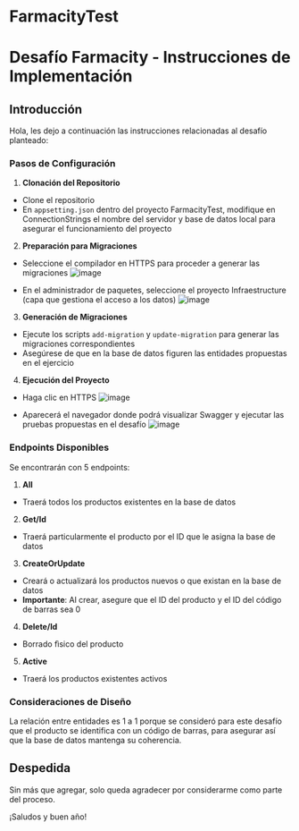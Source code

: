 # FarmacityTest

# Desafío Farmacity - Instrucciones de Implementación

## Introducción

Hola, les dejo a continuación las instrucciones relacionadas al desafío planteado:

### Pasos de Configuración

1. **Clonación del Repositorio**
  - Clone el repositorio
  - En `appsetting.json` dentro del proyecto FarmacityTest, modifique en ConnectionStrings el nombre del servidor y base de datos local para asegurar el funcionamiento del proyecto

2. **Preparación para Migraciones**
  - Seleccione el compilador en HTTPS para proceder a generar las migraciones
  ![image](https://github.com/user-attachments/assets/41e1cb54-36a5-45a6-9075-e35bbd44e5f7)


  - En el administrador de paquetes, seleccione el proyecto Infraestructure (capa que gestiona el acceso a los datos)
   ![image](https://github.com/user-attachments/assets/04705b2a-1cc5-4ca2-b92c-fe4b6f72fbff)


3. **Generación de Migraciones**
  - Ejecute los scripts `add-migration` y `update-migration` para generar las migraciones correspondientes
  - Asegúrese de que en la base de datos figuren las entidades propuestas en el ejercicio

4. **Ejecución del Proyecto**
  - Haga clic en HTTPS
  ![image](https://github.com/user-attachments/assets/1434abc7-d2a2-4c75-aa6e-15da4eb99676)

  - Aparecerá el navegador donde podrá visualizar Swagger y ejecutar las pruebas propuestas en el desafío
  ![image](https://github.com/user-attachments/assets/d06c7f1e-5456-44ae-86ba-3a3ce0ab4335)



### Endpoints Disponibles

Se encontrarán con 5 endpoints:

1. **All**
  - Traerá todos los productos existentes en la base de datos

2. **Get/Id**
  - Traerá particularmente el producto por el ID que le asigna la base de datos

3. **CreateOrUpdate**
  - Creará o actualizará los productos nuevos o que existan en la base de datos
  - **Importante**: Al crear, asegure que el ID del producto y el ID del código de barras sea 0

4. **Delete/Id**
 - Borrado fìsico del producto

5. **Active**
  - Traerá los productos existentes activos

### Consideraciones de Diseño

La relación entre entidades es 1 a 1 porque se consideró para este desafío que el producto se identifica con un código de barras, para asegurar así que la base de datos mantenga su coherencia.

## Despedida

Sin más que agregar, solo queda agradecer por considerarme como parte del proceso.

¡Saludos y buen año!
